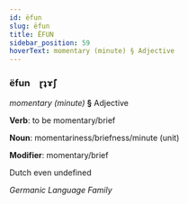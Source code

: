 ```yaml
---
id: ëfun
slug: ëfun
title: ËFUN
sidebar_position: 59
hoverText: momentary (minute) § Adjective
---
```


### ëfun&emsp;<span kind="abugida">ɽʇɤ̃ʃ</span>

*momentary (minute)* **§** Adjective

**Verb**: to be momentary/brief

**Noun**: momentariness/briefness/minute (unit)

**Modifier**: momentary/brief

Dutch even undefined

*Germanic Language Family*
